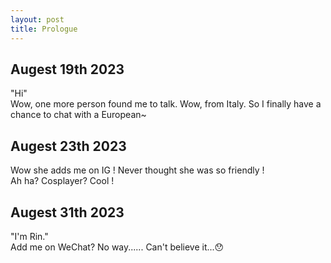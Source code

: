 ```yaml
---
layout: post
title: Prologue
---
```


## Augest 19th 2023
"Hi"  
Wow, one more person found me to talk. Wow, from Italy. So I finally have a chance to chat with a European~  

## Augest 23th 2023
Wow she adds me on IG ! Never thought she was so friendly !  
Ah ha? Cosplayer? Cool !  

## Augest 31th 2023
"I'm Rin."  
Add me on WeChat? No way...... Can't believe it...😯  

